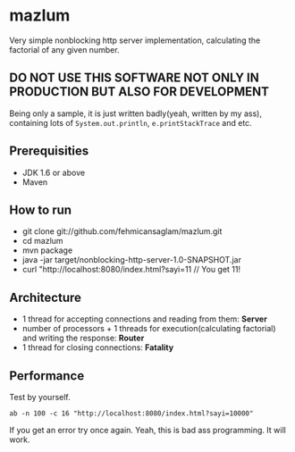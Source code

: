 mazlum
======

Very simple nonblocking http server implementation, calculating the factorial of any given number.

## DO NOT USE THIS SOFTWARE NOT ONLY IN PRODUCTION BUT ALSO FOR DEVELOPMENT
Being only a sample, it is just written badly(yeah, written by my ass), containing 
lots of `System.out.println`, `e.printStackTrace` and etc.

## Prerequisities

* JDK 1.6 or above
* Maven 

## How to run

* git clone git://github.com/fehmicansaglam/mazlum.git
* cd mazlum
* mvn package
* java -jar target/nonblocking-http-server-1.0-SNAPSHOT.jar
* curl "http://localhost:8080/index.html?sayi=11 // You get 11!


## Architecture

* 1 thread for accepting connections and reading from them: **Server**
* number of processors + 1 threads for execution(calculating factorial) and writing the response: **Router**
* 1 thread for closing connections: **Fatality**

## Performance

Test by yourself.

`ab -n 100 -c 16 "http://localhost:8080/index.html?sayi=10000"`

If you get an error try once again. Yeah, this is bad ass programming. It will work.

